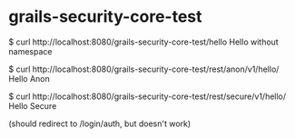 # grails-security-core-test


$ curl http://localhost:8080/grails-security-core-test/hello
Hello without namespace

$ curl http://localhost:8080/grails-security-core-test/rest/anon/v1/hello/
Hello Anon

$ curl http://localhost:8080/grails-security-core-test/rest/secure/v1/hello/
Hello Secure
 
(should redirect to /login/auth, but doesn't work)
 
